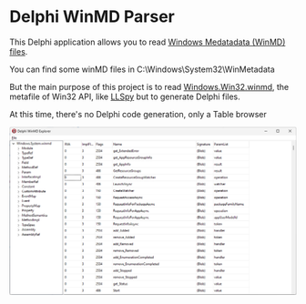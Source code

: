 # Delphi WinMD Parser

This Delphi application allows you to read [Windows Medatadata (WinMD) files](https://learn.microsoft.com/en-us/uwp/winrt-cref/winmd-files).

You can find some winMD files in C:\Windows\System32\WinMetadata

But the main purpose of this project is to read [Windows.Win32.winmd](https://www.nuget.org/packages/Microsoft.Windows.SDK.Win32Metadata/), the metafile of Win32 API, like [LLSpy](https://github.com/microsoft/win32metadata) but to generate Delphi files.

At this time, there's no Delphi code generation, only a Table browser

![screenshot](Delphi.WinMD.png)